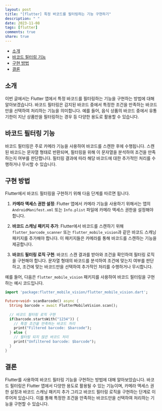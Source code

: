 ```yaml
---
layout: post
title: "[flutter] 특정 바코드를 필터링하는 기능 구현하기"
description: " "
date: 2023-11-08
tags: [flutter]
comments: true
share: true
---
```

- [소개](#소개)
- [바코드 필터링 기능](#바코드-필터링-기능)
- [구현 방법](#구현-방법)
- [결론](#결론)

## 소개
이번 글에서는 Flutter 앱에서 특정 바코드를 필터링하는 기능을 구현하는 방법에 대해 알아보겠습니다. 바코드 필터링은 감지된 바코드 중에서 특정한 조건을 만족하는 바코드만을 선택하여 처리하는 기능을 의미합니다. 예를 들어, 음식 상품의 바코드 중에서 유통기한이 지난 상품만을 필터링하는 경우 등 다양한 용도로 활용할 수 있습니다.

## 바코드 필터링 기능
바코드 필터링은 주로 카메라 기능을 사용하여 바코드를 스캔한 후에 수행됩니다. 스캔된 바코드는 문자열 형태로 반환되며, 필터링을 위해 이 문자열을 분석하여 조건을 만족하는지 여부를 판단합니다. 필터링 결과에 따라 해당 바코드에 대한 추가적인 처리를 수행하거나 무시할 수 있습니다.

## 구현 방법
Flutter에서 바코드 필터링을 구현하기 위해 다음 단계를 따르면 됩니다.

1. **카메라 액세스 권한 설정**: Flutter 앱에서 카메라 기능을 사용하기 위해서는 앱의 `AndroidManifest.xml` 또는 `Info.plist` 파일에 카메라 액세스 권한을 설정해야 합니다.

2. **바코드 스캐닝 패키지 추가**: Flutter에서 바코드를 스캔하기 위해 `flutter_barcode_scanner` 또는 `flutter_mobile_vision`과 같은 바코드 스캐닝 패키지를 추가해야 합니다. 이 패키지들은 카메라를 통해 바코드를 스캔하는 기능을 제공합니다.

3. **바코드 필터링 로직 구현**: 바코드 스캔 결과를 받아와 조건을 확인하여 필터링 로직을 구현해야 합니다. 문자열 형태의 바코드를 분석하여 조건에 맞는지 여부를 판단하고, 조건에 맞는 바코드만을 선택하여 추가적인 처리를 수행하거나 무시합니다.

예를 들어, 다음은 `flutter_mobile_vision` 패키지를 사용하여 바코드 필터링을 구현하는 예시 코드입니다.

```dart
import 'package:flutter_mobile_vision/flutter_mobile_vision.dart';

Future<void> scanBarcode() async {
  String barcode = await FlutterMobileVision.scan();
  
  // 바코드 필터링 로직 구현
  if(barcode.startsWith("1234")) {
    // 특정 조건을 만족하는 바코드 처리
    print("Filtered barcode: $barcode");
  } else {
    // 필터링 되지 않은 바코드 처리
    print("Unfiltered barcode: $barcode");
  }
}
```

## 결론
Flutter를 사용하여 바코드 필터링 기능을 구현하는 방법에 대해 알아보았습니다. 바코드 필터링은 Flutter 앱에서 다양한 용도로 활용될 수 있는 기능이며, 카메라 액세스 권한 설정과 바코드 스캐닝 패키지 추가 그리고 바코드 필터링 로직을 구현하는 단계로 이루어져 있습니다. 이를 통해 특정한 조건을 만족하는 바코드만을 선택하여 처리하는 기능을 구현할 수 있습니다.